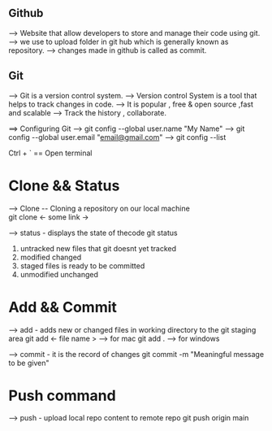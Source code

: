 ## Github

--> Website that allow developers to store and manage their code using git.
--> we use to upload folder in git hub which is generally known as repository.
--> changes made in github is called as commit.

## Git

--> Git is a version control system.
--> Version control System is a tool that helps to track changes in code.
--> It is popular , free & open source ,fast and scalable
--> Track the history , collaborate.

==> Configuring Git
--> git config --global user.name "My Name"
--> git config --global user.email "email@gmail.com"
--> git config --list

Ctrl + ` == Open terminal

# Clone && Status

--> Clone -- Cloning a repository on our local machine  
git clone <- some link ->

--> status - displays the state of thecode
git status

1. untracked
   new files that git doesnt yet tracked
2. modified
   changed
3. staged
   files is ready to be committed
4. unmodified
   unchanged

# Add && Commit

--> add - adds new or changed files in working directory to the git staging area
git add <- file name > --> for mac
git add . --> for windows

--> commit - it is the record of changes
git commit -m "Meaningful message to be given"

# Push command 
--> push - upload local repo content to remote repo 
git push origin main 
